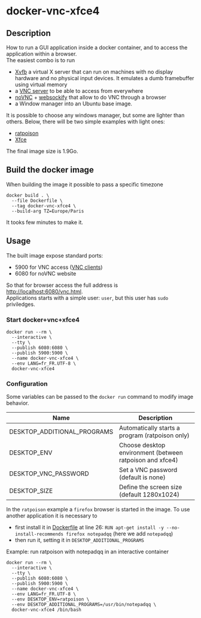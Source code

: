 # docker-vnc-xfce4

## Description

How to run a GUI application inside a docker container, and to access the application within a browser.  
The easiest combo is to run 
- [Xvfb](https://www.x.org/releases/X11R7.6/doc/man/man1/Xvfb.1.xhtml) a virtual X server that can run on machines with no display hardware and no physical input devices. It emulates a dumb framebuffer using virtual memory
- a [VNC server](https://github.com/LibVNC/x11vnc) to be able to access from everywhere
- [noVNC](https://github.com/novnc/noVNC) + [websockify](https://github.com/novnc/websockify) that allow to do VNC through a browser
- a Window manager
into an Ubuntu base image.

It is possible to choose any windows manager, but some are lighter than others. Below, there will be two simple examples with light ones:
- [ratpoison](http://www.nongnu.org/ratpoison/)
- [Xfce](https://www.xfce.org/)

The final image size is 1.9Go.

## Build the docker image

When building the image it possible to pass a specific timezone

    docker build . \
      --file Dockerfile \
      --tag docker-vnc-xfce4 \
      --build-arg TZ=Europe/Paris

It tooks few minutes to make it.

## Usage

The built image expose standard ports:
- 5900 for VNC access ([VNC clients](https://www.realvnc.com/en/connect/download/viewer/))
- 6080 for noVNC website

So that for browser access the full address is [http://localhost:6080/vnc.html](http://localhost:6080/vnc.html).  
Applications starts with a simple user: `user`, but this user has `sudo` priviledges.  

### Start docker+vnc+xfce4

    docker run --rm \
      --interactive \
      --tty \
      --publish 6080:6080 \
      --publish 5900:5900 \
      --name docker-vnc-xfce4 \
      --env LANG=fr_FR.UTF-8 \
      docker-vnc-xfce4

### Configuration

Some variables can be passed to the `docker run` command to modify image behavior.

| Name                         | Description                                              |
| ---------------------------- | ---------------------------------------------------------|
| DESKTOP_ADDITIONAL_PROGRAMS  | Automatically starts a program (ratpoison only)          |
| DESKTOP_ENV                  | Choose desktop environment (between ratpoison and xfce4) |
| DESKTOP_VNC_PASSWORD         | Set a VNC password (default is none)                     |
| DESKTOP_SIZE                 | Define the screen size (default 1280x1024)               |

In the `ratpoison` example a `firefox` browser is started in the image. To use another application it is necessary to

- first install it in [Dockerfile](Dockerfile) at line 26: `RUN	apt-get install -y --no-install-recommends firefox notepadqq` (here we add `notepadqq`)
- then run it, setting it in `DESKTOP_ADDITIONAL_PROGRAMS`

Example: run ratpoison with notepadqq in an interactive container

    docker run --rm \
      --interactive \
      --tty \
      --publish 6080:6080 \
      --publish 5900:5900 \
      --name docker-vnc-xfce4 \
      --env LANG=fr_FR.UTF-8 \
      --env DESKTOP_ENV=ratpoison \
      --env DESKTOP_ADDITIONAL_PROGRAMS=/usr/bin/notepadqq \
      docker-vnc-xfce4 /bin/bash